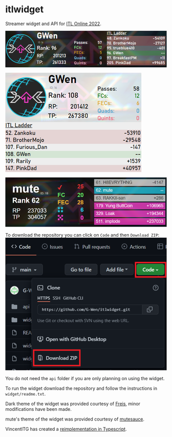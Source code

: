 # itlwidget
Streamer widget and API for [ITL Online 2022](https://itl2022.groovestats.com).

![image](widget_dark.png)

![image](widget_light_vertical.png)

![image](widget_mute.png)

To download the repository you can click on `Code` and then `Download ZIP`:
![image](download.png)

You do not need the `api` folder if you are only planning on using the widget. 

To run the widget download the repository and follow the instructions in `widget/readme.txt`.

Dark theme of the widget was provided courtesy of [Freis](https://github.com/gab-santi), minor modifications have been made.

mute's theme of the widget was provided courtesy of [mutesauce](https://github.com/mutesauce).

VincentITG has created a [reimplementation in Typescript](https://github.com/vlnguyen/itl-stream-widget).
